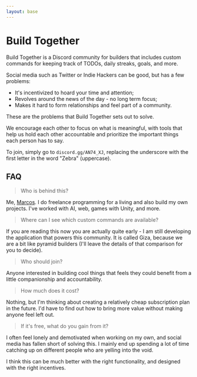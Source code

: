 ```yaml
---
layout: base
---
```


# Build Together

Build Together is a Discord community for builders that includes custom
commands for keeping track of TODOs, daily streaks, goals, and more.

Social media such as Twitter or Indie Hackers can be good, but has a few
problems:

- It's incentivized to hoard your time and attention;
- Revolves around the news of the day - no long term focus;
- Makes it hard to form relationships and feel part of a community.

These are the problems that Build Together sets out to solve.

We encourage each other to focus on what is meaningful, with tools that help
us hold each other accountable and prioritize the important things each person
has to say.

To join, simply go to `discord.gg/AN74_XJ`, replacing the underscore with the
first letter in the word "Zebra" (uppercase).

## FAQ

> Who is behind this?

Me, [Marcos](https://twitter.com/voxelbased). I do freelance programming for a
living and also build my own projects. I've worked with AI, web, games with
Unity, and more.

> Where can I see which custom commands are available?

If you are reading this now you are actually quite early - I am still developing
the application that powers this community. It is called Giza, because we are a
bit like pyramid builders (I'll leave the details of that comparison for you to
decide).

> Who should join?

Anyone interested in building cool things that feels they could benefit from a
little companionship and accountability.

> How much does it cost?

Nothing, but I'm thinking about creating a relatively cheap subscription plan
in the future. I'd have to find out how to bring more value without making
anyone feel left out.

> If it's free, what do you gain from it?

I often feel lonely and demotivated when working on my own, and social media
has fallen short of solving this. I mainly end up spending a lot of time
catching up on different people who are yelling into the void.

I think this can be much better with the right functionality, and designed with
the right incentives.
